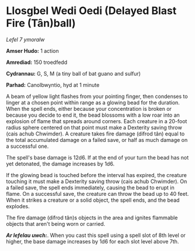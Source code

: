 # Llosgbel Wedi Oedi (Delayed Blast Fire (Tân)ball)

*Lefel 7 ymoralw*

**Amser Hudo:** 1 action

**Amrediad:** 150 troedfedd

**Cydrannau:** G, S, M (a tiny ball of bat guano and sulfur)

**Parhad:** Canolbwyntio, hyd at 1 minute

A beam of yellow light flashes from your pointing finger, then condenses to linger at a chosen point within range as a glowing bead for the duration. When the spell ends, either because your concentration is broken or because you decide to end it, the bead blossoms with a low roar into an explosion of flame that spreads around corners. Each creature in a 20-foot radius sphere centered on that point must make a Dexterity saving throw (cais achub Chwimder). A creature takes fire damage (difrod tân) equal to the total accumulated damage on a failed save, or half as much damage on a successful one.

The spell's base damage is 12d6. If at the end of your turn the bead has not yet detonated, the damage increases by 1d6.

If the glowing bead is touched before the interval has expired, the creature touching it must make a Dexterity saving throw (cais achub Chwimder). On a failed save, the spell ends immediately, causing the bead to erupt in flame. On a successful save, the creature can throw the bead up to 40 feet. When it strikes a creature or a solid object, the spell ends, and the bead explodes.

The fire damage (difrod tân)s objects in the area and ignites flammable objects that aren't being worn or carried.

***Ar lefelau uwch:***. When you cast this spell using a spell slot of 8th level or higher, the base damage increases by 1d6 for each slot level above 7th.